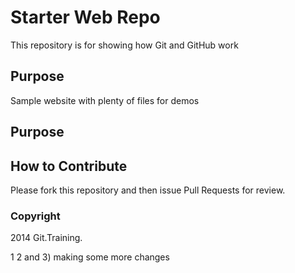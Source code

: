 # Starter Web Repo

This repository is for showing how Git and GitHub work

## Purpose

Sample website with plenty of files for demos

## Purpose

## How to Contribute

Please fork this repository and then issue Pull Requests for review.


### Copyright
2014 Git.Training.

1 2 and 3) making some more changes